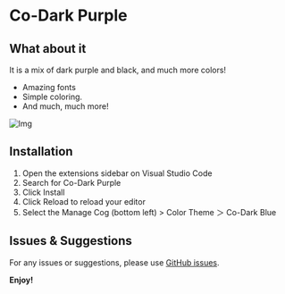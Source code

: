 # Co-Dark Purple

## What about it
It is a mix of dark purple and black, and much more colors!
* Amazing fonts
* Simple coloring.
* And much, much more!

![Img](https://raw.githubusercontent.com/BisherAlmasri/Co-Dark-Blue/main/img/view1.png)

## Installation

1. Open the extensions sidebar on Visual Studio Code
1. Search for Co-Dark Purple
1. Click Install
1. Click Reload to reload your editor
1. Select the Manage Cog (bottom left) > Color Theme ＞ Co-Dark Blue

## Issues & Suggestions

For any issues or suggestions, please use [GitHub issues](https://github.com/BisherAlmasri/Co-Dark-Blue/issues).

**Enjoy!**

